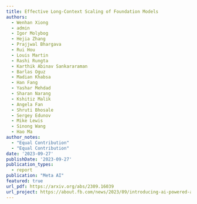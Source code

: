 ```yaml
---
title: Effective Long-Context Scaling of Foundation Models
authors:
  - Wenhan Xiong
  - admin
  - Igor Molybog
  - Hejia Zhang
  - Prajjwal Bhargava
  - Rui Hou
  - Louis Martin
  - Rashi Rungta
  - Karthik Abinav Sankararaman
  - Barlas Oguz
  - Madian Khabsa
  - Han Fang
  - Yashar Mehdad
  - Sharan Narang
  - Kshitiz Malik
  - Angela Fan
  - Shruti Bhosale
  - Sergey Edunov
  - Mike Lewis
  - Sinong Wang
  - Hao Ma
author_notes:
  - "Equal Contribution"
  - "Equal Contribution"
date: '2023-09-27'
publishDate: '2023-09-27'
publication_types:
  - report
publication: "Meta AI"
featured: true
url_pdf: https://arxiv.org/abs/2309.16039
url_project: https://about.fb.com/news/2023/09/introducing-ai-powered-assistants-characters-and-creative-tools
---
```

